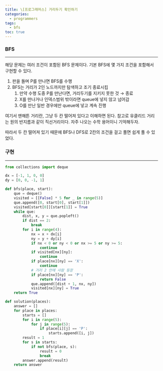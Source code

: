 ```yaml
---
title: \[프로그래머스] 거리두기 확인하기
categories: 
  - programmers
tags:
  - bfs
toc: true
---
```


### BFS

---

해당 문제는 여러 조건이 포함된 BFS 문제이다. 기본 BFS에 몇 가지 조건을 포함해서 구현할 수 있다.

1. 판을 돌며 P를 만나면 BFS를 수행
2. BFS는 거리가 2인 노드까지만 탐색하고 조기 종료시킴
    1. 만약 수행 도중 P를 만난다면, 거리두기를 지키지 못한 것 → 종료
    2. X를 만나거나 인덱스범위 밖이라면 queue에 넣지 않고 넘어감
    3. O를 만난 일반 경우에만 queue에 넣고 계속 진행

여기서 맨해튼 거리란, 그냥 두 칸 떨어져 있다고 이해하면 된다. 참고로 유클리드 거리는 원의 반지름과 같이 직선거리이다. 자주 나오는 수학 용어이니 기억해두자.

따라서 두 칸 떨어져 있기 때문에 BFS나 DFS로 2칸의 조건을 걸고 풀면 쉽게 풀 수 있었다.

### 구현

---

```python
from collections import deque

dx = [-1, 1, 0, 0]
dy = [0, 0, -1, 1]

def bfs(place, start):
    que = deque()
    visited = [[False] * 5 for _ in range(5)]
    que.append([0, start[0], start[1]])
    visited[start[0]][start[1]] = True
    while que:
        dist, x, y = que.popleft()
        if dist == 2:
            break
        for i in range(4):
            nx = x + dx[i]
            ny = y + dy[i]
            if nx < 0 or ny < 0 or nx >= 5 or ny >= 5:
                continue
            if visited[nx][ny]:
                continue
            if place[nx][ny] == 'X':
                continue
            # 거리 2 안에 사람 등장
            if place[nx][ny] == 'P':
                return False
            que.append([dist + 1, nx, ny])
            visited[nx][ny] = True
    return True

def solution(places):
    answer = []
    for place in places:
        starts = []
        for i in range(5):
            for j in range(5):
                if place[i][j] == 'P':
                    starts.append([i, j])
        result = 1
        for s in starts:
            if not bfs(place, s):
                result = 0
                break
        answer.append(result)
    return answer
```
